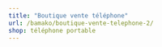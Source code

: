 ```yaml
---
title: "Boutique vente téléphone"
url: /bamako/boutique-vente-telephone-2/
shop: téléphone portable
---
```


